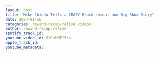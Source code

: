 ```yaml
---
layout: post
title: "Mike Chioda Tells a CRAZY Brock Lesnar and Big Show Story"
date: 2024-01-16
categories: rewind-recap-relive videos
author: rewind-recap-relive
spotify_track_id: 
youtube_video_id: V1GzHMFf5rs
apple_track_id: 
youtube_metadata: 
---
```

